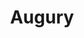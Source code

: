 ---
title: "Augury"
index:
  - augury
permalink: /spells/augury/
tags:
  - Spell
  - 2nd Level
  - Divination
available_for:
  - Cleric
level: "2nd Level"
school: "Divination"
comp:
  - V
  - S
  - M
material: "specially marked sticks, bones, or similar tokens worth at least 25gp."
cast_time: "1 Minute"
ritual: true
description: |
  By casting gem-inlaid sticks, rolling dragon bones, laying out ornate cards, or employing some other divining tool, you receive an omen from an otherworldly entity about the results of a specific course of action that you plan to take within the next 30 minutes. The GM chooses from the following possible omens:

  - Weal, for good results

  - Woe, for bad results

  - Weal and woe, for both good and bad results

  - Nothing, for results that aren't especially good or bad

  The spell doesn't take into account any possible circumstances that might change the outcome, such as the casting of additional spells or the loss or gain of a companion.

  If you cast the spell two or more times before completing your next long rest, there is a cumulative 25 percent chance for each casting after the first that you get a random reading. The GM makes this roll in secret.
excerpt: "By casting gem-inlaid sticks, rolling dragon bones, laying out ornate cards, or employing some other divining tool, you receive an omen from an otherworldly entity about the results of a specific course of action that you plan to take within the next 30 minutes."
source: "Basic Rules"
---
